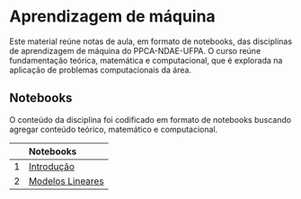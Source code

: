 # Aprendizagem de máquina

Este material reúne notas de aula, em formato de notebooks, das disciplinas de aprendizagem de máquina do PPCA-NDAE-UFPA.
O curso reúne fundamentação teórica, matemática e computacional, que é explorada na aplicação de problemas computacionais da área.

## Notebooks
O conteúdo da disciplina foi codificado em formato de notebooks buscando agregar conteúdo teórico, matemático e computacional. 

|   | Notebooks          |
|:--|:-------------------|
| 1 | [Introdução](https://raphateixeira.github.io/ml-ppca/notebooks/01%20-%20Introdu%C3%A7%C3%A3o.html)
| 2 | [Modelos Lineares](https://raphateixeira.github.io/ml-ppca/notebooks/02%20-%20Modelos%20Lineares.html)  

